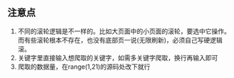 ## 注意点
1. 不同的滚轮逻辑是不一样的。比如大页面中的小页面的滚轮，要选中它操作。而有些滚轮根本不存在，也没有底部页一说(无限刷新)，必须自己写硬逻辑滚。
2. 关键字里直接输入想爬取的关键字，如需多关键字爬取，换行再输入即可
3. 爬取的数据量，在range(1,21)的源码处改下就行